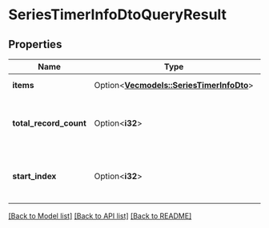 # SeriesTimerInfoDtoQueryResult

## Properties

Name | Type | Description | Notes
------------ | ------------- | ------------- | -------------
**items** | Option<[**Vec<models::SeriesTimerInfoDto>**](SeriesTimerInfoDto.md)> | Gets or sets the items. | [optional]
**total_record_count** | Option<**i32**> | Gets or sets the total number of records available. | [optional]
**start_index** | Option<**i32**> | Gets or sets the index of the first record in Items. | [optional]

[[Back to Model list]](../README.md#documentation-for-models) [[Back to API list]](../README.md#documentation-for-api-endpoints) [[Back to README]](../README.md)


